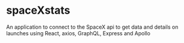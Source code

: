 # spaceXstats
An application to connect to the SpaceX api to get data and details on launches using React, axios, GraphQL, Express and Apollo
